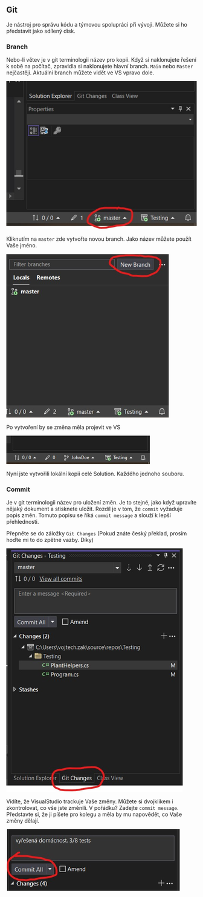 ﻿## Git

Je nástroj pro správu kódu a týmovou spolupráci při vývoji. Můžete si ho představit jako sdílený disk.

### Branch

Nebo-li větev je v git terminologii název pro kopii. Když si naklonujete řešení k sobě na počítač, zpravidla si naklonujete hlavní branch. `Main` nebo `Master` nejčastěji. Aktuální branch můžete vidět ve VS vpravo dole.

![Branch](Testing/Images/Branch.jpg)

Kliknutím na `master` zde vytvořte novou branch. Jako název můžete použít Vaše jméno.

![NewBranch](Testing/Images/NewBranch.jpg)

Po vytvoření by se změna měla projevit ve VS

![BranchCreated](Testing/Images/BranchCreated.jpg)

Nyní jste vytvořili lokální kopii celé Solution. Každého jednoho souboru.

### Commit

Je v git terminologii název pro uložení změn. Je to stejné, jako když upravíte nějaký dokument a stisknete uložit. Rozdíl je v tom, že `commit` vyžaduje popis změn. Tomuto popisu se říká `commit message` a slouží k lepší přehlednosti.

Přepněte se do záložky `Git Changes` (Pokud znáte český překlad, prosím hoďte mi to do zpětné vazby. Díky)

![GitChanges](Testing/Images/GitChanges.jpg)

Vidíte, že VisualStudio trackuje Vaše změny. Můžete si dvojklikem i zkontrolovat, co vše jste změnili. V pořádku? Zadejte `commit message`. Představte si, že ji píšete pro kolegu a měla by mu napovědět, co Vaše změny dělají.

![CommitMessage](Testing/Images/CommitMessage.jpg)